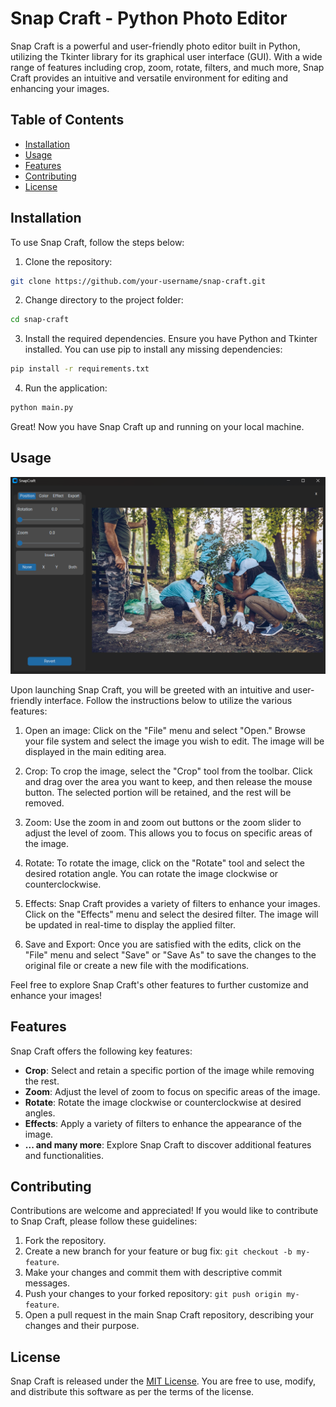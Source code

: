 # Snap Craft - Python Photo Editor

Snap Craft is a powerful and user-friendly photo editor built in Python, utilizing the Tkinter library for its graphical user interface (GUI). With a wide range of features including crop, zoom, rotate, filters, and much more, Snap Craft provides an intuitive and versatile environment for editing and enhancing your images.

## Table of Contents

- [Installation](#installation)
- [Usage](#usage)
- [Features](#features)
- [Contributing](#contributing)
- [License](#license)

## Installation

To use Snap Craft, follow the steps below:

1. Clone the repository:

```bash
git clone https://github.com/your-username/snap-craft.git
```

2. Change directory to the project folder:

```bash
cd snap-craft
```

3. Install the required dependencies. Ensure you have Python and Tkinter installed. You can use pip to install any missing dependencies:

```bash
pip install -r requirements.txt
```

4. Run the application:

```bash
python main.py
```

Great! Now you have Snap Craft up and running on your local machine.


## Usage

<img src = 'https://github.com/KrishGaur1354/Snap-Craft/blob/master/build/main/Layout.png'>

Upon launching Snap Craft, you will be greeted with an intuitive and user-friendly interface. Follow the instructions below to utilize the various features:

1. Open an image: Click on the "File" menu and select "Open." Browse your file system and select the image you wish to edit. The image will be displayed in the main editing area.

2. Crop: To crop the image, select the "Crop" tool from the toolbar. Click and drag over the area you want to keep, and then release the mouse button. The selected portion will be retained, and the rest will be removed.

3. Zoom: Use the zoom in and zoom out buttons or the zoom slider to adjust the level of zoom. This allows you to focus on specific areas of the image.

4. Rotate: To rotate the image, click on the "Rotate" tool and select the desired rotation angle. You can rotate the image clockwise or counterclockwise.

5. Effects: Snap Craft provides a variety of filters to enhance your images. Click on the "Effects" menu and select the desired filter. The image will be updated in real-time to display the applied filter.

6. Save and Export: Once you are satisfied with the edits, click on the "File" menu and select "Save" or "Save As" to save the changes to the original file or create a new file with the modifications.

Feel free to explore Snap Craft's other features to further customize and enhance your images!

## Features

Snap Craft offers the following key features:

- **Crop**: Select and retain a specific portion of the image while removing the rest.
- **Zoom**: Adjust the level of zoom to focus on specific areas of the image.
- **Rotate**: Rotate the image clockwise or counterclockwise at desired angles.
- **Effects**: Apply a variety of filters to enhance the appearance of the image.
- **... and many more**: Explore Snap Craft to discover additional features and functionalities.

## Contributing

Contributions are welcome and appreciated! If you would like to contribute to Snap Craft, please follow these guidelines:

1. Fork the repository.
2. Create a new branch for your feature or bug fix: `git checkout -b my-feature`.
3. Make your changes and commit them with descriptive commit messages.
4. Push your changes to your forked repository: `git push origin my-feature`.
5. Open a pull request in the main Snap Craft repository, describing your changes and their purpose.

## License

Snap Craft is released under the [MIT License](https://github.com/KrishGaur1354/Snap-Craft/LICENSE). You are free to use, modify, and distribute this software as per the terms of the license.
